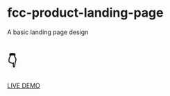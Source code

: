 # fcc-product-landing-page

A basic landing page design

# :point_down:

[LIVE DEMO](https://frootpunchsamurai.github.io/fcc-product-landing-page/)
